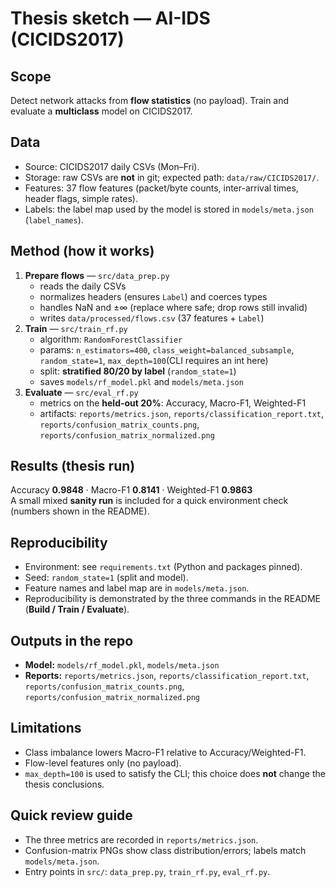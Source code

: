 # Thesis sketch — AI-IDS (CICIDS2017)

## Scope
Detect network attacks from **flow statistics** (no payload). Train and evaluate a **multiclass** model on CICIDS2017. 
## Data
- Source: CICIDS2017 daily CSVs (Mon–Fri).
- Storage: raw CSVs are **not** in git; expected path: `data/raw/CICIDS2017/`.
- Features: 37 flow features (packet/byte counts, inter-arrival times, header flags, simple rates).
- Labels: the label map used by the model is stored in `models/meta.json` (`label_names`).

## Method (how it works)
1. **Prepare flows** — `src/data_prep.py`  
   - reads the daily CSVs  
   - normalizes headers (ensures `Label`) and coerces types  
   - handles NaN and ±∞ (replace where safe; drop rows still invalid)  
   - writes `data/processed/flows.csv` (37 features + `Label`)
2. **Train** — `src/train_rf.py`  
   - algorithm: `RandomForestClassifier`  
   - params: `n_estimators=400`, `class_weight=balanced_subsample`, `random_state=1`, `max_depth=100`(CLI requires an int here)  
   - split: **stratified 80/20 by label** (`random_state=1`)  
   - saves `models/rf_model.pkl` and `models/meta.json`
3. **Evaluate** — `src/eval_rf.py`  
   - metrics on the **held-out 20%**: Accuracy, Macro-F1, Weighted-F1  
   - artifacts: `reports/metrics.json`, `reports/classification_report.txt`, `reports/confusion_matrix_counts.png`, `reports/confusion_matrix_normalized.png`

## Results (thesis run)
Accuracy **0.9848** · Macro-F1 **0.8141** · Weighted-F1 **0.9863**  
A small mixed **sanity run** is included for a quick environment check (numbers shown in the README).

## Reproducibility
- Environment: see `requirements.txt` (Python and packages pinned).  
- Seed: `random_state=1` (split and model).  
- Feature names and label map are in `models/meta.json`.  
- Reproducibility is demonstrated by the three commands in the README (**Build / Train / Evaluate**).

## Outputs in the repo
- **Model:** `models/rf_model.pkl`, `models/meta.json`  
- **Reports:** `reports/metrics.json`, `reports/classification_report.txt`, `reports/confusion_matrix_counts.png`, `reports/confusion_matrix_normalized.png`

## Limitations
- Class imbalance lowers Macro-F1 relative to Accuracy/Weighted-F1.  
- Flow-level features only (no payload).  
- `max_depth=100` is used to satisfy the CLI; this choice does **not** change the thesis conclusions.

## Quick review guide
- The three metrics are recorded in `reports/metrics.json`.  
- Confusion-matrix PNGs show class distribution/errors; labels match `models/meta.json`.  
- Entry points in `src/`: `data_prep.py`, `train_rf.py`, `eval_rf.py`.
